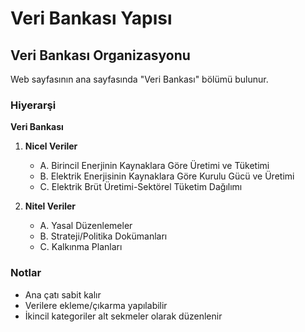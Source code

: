 # Veri Bankası Yapısı
## Veri Bankası Organizasyonu

Web sayfasının ana sayfasında "Veri Bankası" bölümü bulunur.

### Hiyerarşi

**Veri Bankası**

1. **Nicel Veriler**
   - A. Birincil Enerjinin Kaynaklara Göre Üretimi ve Tüketimi
   - B. Elektrik Enerjisinin Kaynaklara Göre Kurulu Gücü ve Üretimi
   - C. Elektrik Brüt Üretimi-Sektörel Tüketim Dağılımı

2. **Nitel Veriler**
   - A. Yasal Düzenlemeler
   - B. Strateji/Politika Dokümanları
   - C. Kalkınma Planları

### Notlar

- Ana çatı sabit kalır
- Verilere ekleme/çıkarma yapılabilir
- İkincil kategoriler alt sekmeler olarak düzenlenir

 

